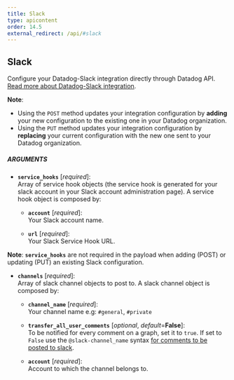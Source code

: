 ```yaml
---
title: Slack
type: apicontent
order: 14.5
external_redirect: /api/#slack
---
```


## Slack

Configure your Datadog-Slack integration directly through Datadog API.  
[Read more about Datadog-Slack integration][1].

**Note**: 

* Using the `POST` method updates your integration configuration by **adding** your new configuration to the existing one in your Datadog organization. 
* Using the `PUT` method updates your integration configuration by **replacing** your current configuration with the new one sent to your Datadog organization.

##### ARGUMENTS

* **`service_hooks`** [*required*]:  
    Array of service hook objects (the service hook is generated for your slack account in your Slack account administration page). A service hook object is composed by:

    * **`account`** [*required*]:  
        Your Slack account name.

    * **`url`** [*required*]:  
        Your Slack Service Hook URL.

**Note**: **`service_hooks`** are not required in the payload when adding (POST) or updating (PUT) an existing Slack configuration.

* **`channels`** [*required*]:  
    Array of slack channel objects to post to. A slack channel object is composed by:

    * **`channel_name`** [*required*]:  
        Your channel name e.g: `#general`, `#private`

    * **`transfer_all_user_comments`** [*optional*, *default*=**False**]:  
        To be notified for every comment on a graph, set it to `true`. If set to `False` use the `@slack-channel_name` syntax [for comments to be posted to slack][2].

    * **`account`** [*required*]:  
        Account to which the channel belongs to.

[1]: /integrations/slack
[2]: /monitors/notifications/#slack-integration
